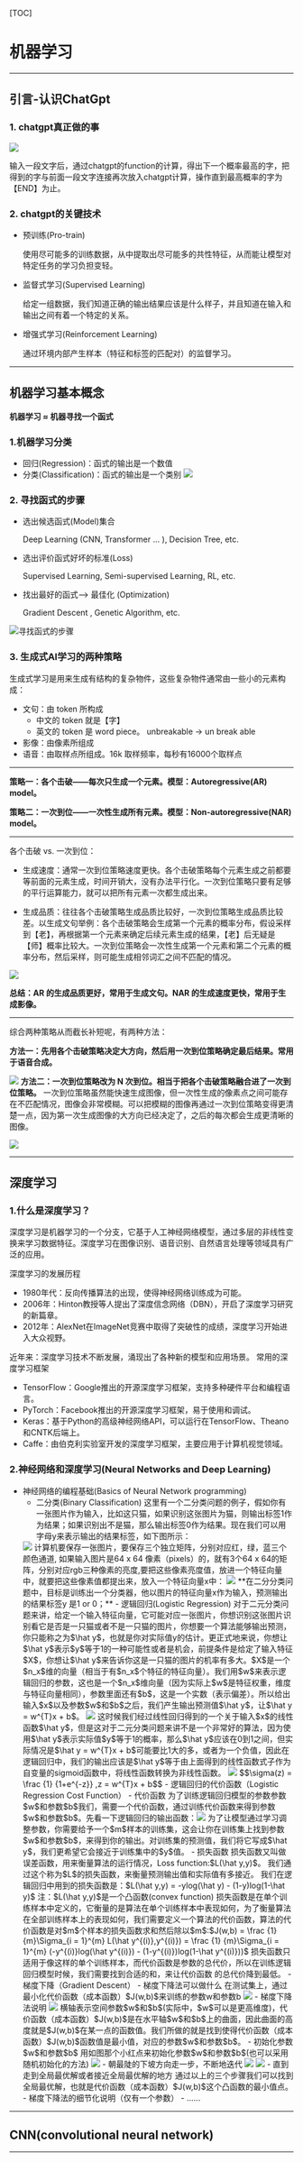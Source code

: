 [TOC]

# 机器学习

---

## 引言-认识ChatGpt

### 1. chatgpt真正做的事

![](https://picst.sunbangyan.cn/2023/10/14/yyv6il.jpg
)

输入一段文字后，通过chatgpt的function的计算，得出下一个概率最高的字，把得到的字与前面一段文字连接再次放入chatgpt计算，操作直到最高概率的字为【END】为止。

### 2. chatgpt的关键技术
- 预训练(Pro-train)

  使用尽可能多的训练数据，从中提取出尽可能多的共性特征，从而能让模型对特定任务的学习负担变轻。
- 监督式学习(Supervised Learning)

  给定一组数据，我们知道正确的输出结果应该是什么样子，并且知道在输入和输出之间有着一个特定的关系。
- 增强式学习(Reinforcement Learning)

  通过环境内部产生样本（特征和标签的匹配对）的监督学习。

---

## 机器学习基本概念

**机器学习 ≈ 机器寻找一个函式**

### 1.机器学习分类
- 回归(Regression)：函式的输出是一个数值
- 分类(Classification)：函式的输出是一个类别
![](https://picdl.sunbangyan.cn/2023/10/14/1102vhb.jpg)
### 2. 寻找函式的步骤
- 选出候选函式(Model)集合

  Deep Learning (CNN, Transformer ... ), Decision Tree, etc.
- 选出评价函式好坏的标准(Loss)

  Supervised Learning, Semi-supervised Learning, RL, etc.
- 找出最好的函式--> 最佳化 (Optimization)

  Gradient Descent , Genetic Algorithm, etc.
  
![寻找函式的步骤](https://picst.sunbangyan.cn/2023/10/14/12k4nsd.jpg)

### 3. 生成式AI学习的两种策略
生成式学习是用来生成有结构的复杂物件，这些复杂物件通常由一些小的元素构成：

- 文句：由 token 所构成
  - 中文的 token 就是【字】
  - 英文的 token 是 word piece。 unbreakable -> un break able
- 影像：由像素所组成
- 语音：由取样点所组成。16k 取样频率，每秒有16000个取样点

---

**策略一：各个击破——每次只生成一个元素。模型：Autoregressive(AR) model。**

**策略二：一次到位——一次性生成所有元素。模型：Non-autoregressive(NAR) model。**

---

各个击破 vs. 一次到位：

- 生成速度：通常一次到位策略速度更快。各个击破策略每个元素生成之前都要等前面的元素生成，时间开销大，没有办法平行化。一次到位策略只要有足够的平行运算能力，就可以把所有元素一次都生成出来。

- 生成品质：往往各个击破策略生成品质比较好，一次到位策略生成品质比较差。以生成文句举例：各个击破策略会生成第一个元素的概率分布，假设采样到【老】，再根据第一个元素来确定后续元素生成的结果，【老】后无疑是【师】概率比较大。一次到位策略会一次性生成第一个元素和第二个元素的概率分布，然后采样，则可能生成相邻词汇之间不匹配的情况。

![](https://picst.sunbangyan.cn/2023/10/14/12epz56.jpg)

**总结：AR 的生成品质更好，常用于生成文句。NAR 的生成速度更快，常用于生成影像。**

---
综合两种策略从而截长补短呢，有两种方法：

**方法一：先用各个击破策略决定大方向，然后用一次到位策略确定最后结果。常用于语音合成。**

![](https://picst.sunbangyan.cn/2023/10/14/12q0kjz.jpg)
**方法二：一次到位策略改为 N 次到位。相当于把各个击破策略融合进了一次到位策略。**
一次到位策略虽然能快速生成图像，但一次性生成的像素点之间可能存在不匹配情况，图像会非常模糊。可以把模糊的图像再通过一次到位策略变得更清楚一点，因为第一次生成图像的大方向已经决定了，之后的每次都会生成更清晰的图像。

![](https://picst.sunbangyan.cn/2023/10/14/12o6fx9.jpg)

---

## 深度学习

### 1.什么是深度学习？

深度学习是机器学习的一个分支，它基于人工神经网络模型，通过多层的非线性变换来学习数据特征。深度学习在图像识别、语音识别、自然语言处理等领域具有广泛的应用。

深度学习的发展历程
- 1980年代：反向传播算法的出现，使得神经网络训练成为可能。
- 2006年：Hinton教授等人提出了深度信念网络（DBN），开启了深度学习研究的新篇章。
- 2012年：AlexNet在ImageNet竞赛中取得了突破性的成绩，深度学习开始进入大众视野。

近年来：深度学习技术不断发展，涌现出了各种新的模型和应用场景。
常用的深度学习框架
- TensorFlow：Google推出的开源深度学习框架，支持多种硬件平台和编程语言。
- PyTorch：Facebook推出的开源深度学习框架，易于使用和调试。
- Keras：基于Python的高级神经网络API，可以运行在TensorFlow、Theano和CNTK后端上。
- Caffe：由伯克利实验室开发的深度学习框架，主要应用于计算机视觉领域。

### 2.神经网络和深度学习(Neural Networks and Deep Learning)

- 神经网络的编程基础(Basics of Neural Network programming)
  - 二分类(Binary Classification)
  这里有一个二分类问题的例子，假如你有一张图片作为输入，比如这只猫，如果识别这张图片为猫，则输出标签1作为结果；如果识别出不是猫，那么输出标签0作为结果。现在我们可以用字母y来表示输出的结果标签，如下图所示：
  <img src = "C:\Users\hw\Desktop\deeplearning\binary classification.png"/>
  计算机要保存一张图片，要保存三个独立矩阵，分别对应红，绿，蓝三个颜色通道,
  如果输入图片是64 x 64 像素（pixels）的，就有3个64 x 64的矩阵，分别对应rgb三种像素的亮度,要把这些像素亮度值，放进一个特征向量中，就要把这些像素值都提出来，放入一个特征向量x中：
  <img src = "C:\Users\hw\Desktop\deeplearning\251679b7c3d541719970621c06588d21(1).png"/>
  **在二分分类问题中，目标是训练出一个分类器，他以图片的特征向量x作为输入，预测输出的结果标签y 是1 or 0；**
  - 逻辑回归(Logistic Regression)
  对于二元分类问题来讲，给定一个输入特征向量，它可能对应一张图片，你想识别这张图片识别看它是否是一只猫或者不是一只猫的图片，你想要一个算法能够输出预测，你只能称之为$\hat y$，也就是你对实际值y的估计。更正式地来说，你想让$\hat y$表示$y$等于1的一种可能性或者是机会，前提条件是给定了输入特征$X$，你想让$\hat y$来告诉你这是一只猫的图片的机率有多大。$X$是一个$n_x$维的向量（相当于有$n_x$个特征的特征向量）。我们用$w$来表示逻辑回归的参数，这也是一个$n_x$维向量（因为实际上$w$是特征权重，维度与特征向量相同），参数里面还有$b$，这是一个实数（表示偏差）。所以给出输入$x$以及参数$w$和$b$之后，我们产生输出预测值$\hat y$，让$\hat y = w^{T}x + b$。
  <img src = "C:\Users\hw\Desktop\deeplearning\dfb5731c30b81eced917450d31e860a3.png"/>
  这时候我们经过线性回归得到的一个关于输入$x$的线性函数$\hat y$，但是这对于二元分类问题来讲不是一个非常好的算法，因为使用$\hat y$表示实际值$y$等于1的概率，那么$\hat y$应该在0到1之间，但实际情况是$\hat y = w^{T}x + b$可能要比1大的多，或者为一个负值，因此在逻辑回归中，我们的输出应该是$\hat y$等于由上面得到的线性函数式子作为自变量的sigmoid函数中，将线性函数转换为非线性函数。
  <img src = "C:\Users\hw\Desktop\deeplearning\R.jpg"/>
  $$\sigma(z) = \frac {1} {1+e^{-z}} ,z = w^{T}x + b$$
  - 逻辑回归的代价函数（Logistic Regression Cost Function）
    - 代价函数
    为了训练逻辑回归模型的参数参数$w$和参数$b$我们，需要一个代价函数，通过训练代价函数来得到参数$w$和参数$b$。先看一下逻辑回归的输出函数：<img src = "C:\Users\hw\Desktop\deeplearning\4c9a27b071ce9162dbbcdad3393061d2.png"/>
    为了让模型通过学习调整参数，你需要给予一个$m$样本的训练集，这会让你在训练集上找到参数$w$和参数$b$，来得到你的输出。对训练集的预测值，我们将它写成$\hat y$，我们更希望它会接近于训练集中的$y$值。
    - 损失函数
    损失函数又叫做误差函数，用来衡量算法的运行情况，Loss function:$L(\hat y,y)$。
    我们通过这个称为$L$的损失函数，来衡量预测输出值和实际值有多接近。
    我们在逻辑回归中用到的损失函数是：$L(\hat y,y) = -ylog(\hat y) - (1-y)log(1-\hat y)$
    注：$L(\hat y,y)$是一个凸函数(convex function)
    损失函数是在单个训练样本中定义的，它衡量的是算法在单个训练样本中表现如何，为了衡量算法在全部训练样本上的表现如何，我们需要定义一个算法的代价函数，算法的代价函数是对$m$个样本的损失函数求和然后除以$m$:$J(w,b) = \frac {1} {m}\Sigma_{i = 1}^{m} L(\hat y^{(i)},y^{(i)}) = \frac {1} {m}\Sigma_{i = 1}^{m} (-y^{(i)}log(\hat y^{(i)}) - (1-y^{(i)})log(1-\hat y^{(i)}))$
    损失函数只适用于像这样的单个训练样本，而代价函数是参数的总代价，所以在训练逻辑回归模型时候，我们需要找到合适的和，来让代价函数  的总代价降到最低。 
  - 梯度下降（Gradient Descent）
    - 梯度下降法可以做什么
    在测试集上，通过最小化代价函数（成本函数）$J(w,b)$来训练的参数w和参数b
    <img src = "C:\Users\hw\Desktop\deeplearning\cbd5ff8c461fcb5a699c4ec4789687b3.jpg"/>
    - 梯度下降法说明
    <img src = "C:\Users\hw\Desktop\deeplearning\a3c81d2c8629d674141def47dc02f312.jpg"/>
    横轴表示空间参数$w$和$b$(实际中，$w$可以是更高维度)，代价函数（成本函数）$J(w,b)$是在水平轴$w$和$b$上的曲面，因此曲面的高度就是$J(w,b)$在某一点的函数值。我们所做的就是找到使得代价函数（成本函数）$J(w,b)$函数值是最小值，对应的参数$w$和参数$b$。
      - 初始化参数$w$和参数$b$
      用如图那个小红点来初始化参数$w$和参数$b$(也可以采用随机初始化的方法)
      <img src = "C:\Users\hw\Desktop\deeplearning\0ad6c298d0ac25ca9b26546bb06d462c.jpg"/>
      - 朝最陡的下坡方向走一步，不断地迭代
      <img src = "C:\Users\hw\Desktop\deeplearning\bb909b874b2865e66eaf9a5d18cc00e5.jpg"/>
      <img src = "C:\Users\hw\Desktop\deeplearning\c5eda5608fd2f4d846559ed8e89ed33c.jpg"/>
      - 直到走到全局最优解或者接近全局最优解的地方
      通过以上的三个步骤我们可以找到全局最优解，也就是代价函数（成本函数）$J(w,b)$这个凸函数的最小值点。
    - 梯度下降法的细节化说明（仅有一个参数）
  - ......

---
 
## CNN(convolutional neural network)

---



